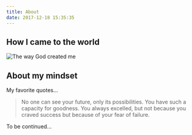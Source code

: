 ```yaml
---
title: About
date: 2017-12-18 15:35:35
---
```


## How I came to the world
![The way God created me](https://i.imgur.com/zAzcxjf.jpg)

## About my mindset

My favorite quotes...

> No one can see your future, only its possibilities. You have such a capacity for goodness. You always excelled, but not because you craved success but because of your fear of failure. 

To be continued...
